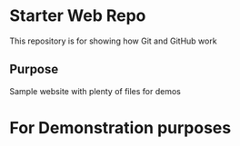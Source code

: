 # Starter Web Repo

This repository is for showing how Git and GitHub work

## Purpose

Sample website with plenty of files for demos

<h1>For Demonstration purposes</h1>
